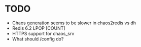 # TODO

* Chaos generation seems to be slower in chaos2redis vs dh
* Redis 6.2 LPOP <LIST> [COUNT]
* HTTPS support for chaos_srv
* What should /config do?
